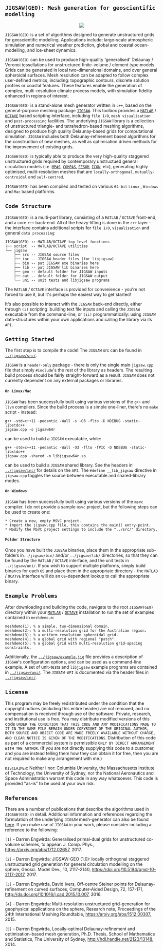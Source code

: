 ## `JIGSAW(GEO): Mesh generation for geoscientific modelling`

<p align="center">
  <img src = "../master/jigsaw/img/JIGSAW-southern-ocean-voronoi.jpg">
</p>

`JIGSAW(GEO)` is a set of algorithms designed to generate unstructured grids for geoscientific modelling. Applications include: large-scale atmospheric simulation and numerical weather prediction, global and coastal ocean-modelling, and ice-sheet dynamics. 

`JIGSAW(GEO)` can be used to produce high-quality 'generalised' Delaunay / Voronoi tessellations for unstructured finite-volume / element type models. Grids can be generated in local two-dimensional domains, and over general spheroidal surfaces. Mesh resolution can be adapted to follow complex user-defined metrics, including: topographic contours, discrete solution profiles or coastal features. These features enable the generation of complex, multi-resolution climate process models, with simulation fidelity enhanced in regions of interest.

`JIGSAW(GEO)` is a stand-alone mesh generator written in `c++`, based on the general-purpose meshing package <a href="https://github.com/dengwirda/jigsaw-matlab">`JIGSAW`</a>. This toolbox provides a <a href="http://www.mathworks.com">`MATLAB`</a> / <a href="https://www.gnu.org/software/octave">`OCTAVE`</a> based scripting interface, including `file I/O`, `mesh visualisation` and `post-processing` facilities. The underlying `JIGSAW` library is a collection of unstructured triangle- and tetrahedron-based meshing algorithms, designed to produce high quality Delaunay-based grids for computational simulation. `JIGSAW` includes both Delaunay-refinement based algorithms for the construction of new meshes, as well as optimisation driven methods for the improvement of existing grids. 

`JIGSAW(GEO)` is typically able to produce the very high-quality staggered unstructured grids required by contemporary unstructued general circulation models (i.e. <a href="https://github.com/MPAS-Dev/MPAS-Release">`MPAS`</a>, <a href="https://research.csiro.au/cem/software/ems/hydro/unstructured-compas/">`COMPAS`</a>, <a href="http://fesom.de/">`FESOM`</a>, <a href="https://www.mpimet.mpg.de/en/science/models/icon-esm/">`ICON`</a>, etc), generating highly optimised, multi-resolution meshes that are `locally-orthogonal`, `mutually-centroidal` and `self-centred`.

`JIGSAW(GEO)` has been compiled and tested on various `64-bit` `Linux` , `Windows` and `Mac` based platforms. 

## `Code Structure`

`JIGSAW(GEO)` is a multi-part library, consisting of a `MATLAB` / `OCTAVE` front-end, and a core `c++` back-end. All of the heavy-lifting is done in the `c++` layer - the interface contains additional scripts for `file I/O`, `visualisation` and general `data processing`:

	JIGSAW(GEO) :: MATLAB/OCTAVE top-level functions
	├── script  -- MATLAB/OCTAVE utilities
	└── jigsaw
	    ├── src -- JIGSAW source files
	    ├── inc -- JIGSAW header files (for libjigsaw)
	    ├── bin -- put JIGSAW exe binaries here
	    ├── lib -- put JIGSAW lib binaries here
	    ├── geo -- default folder for JIGSAW inputs
	    ├── out -- default folder for JIGSAW output
	    └── uni -- unit tests and libjigsaw programs


The `MATLAB` / `OCTAVE` interface is provided for convenience - you're not forced to use it, but it's perhaps the easiest way to get started!

It's also possible to interact with the `JIGSAW` back-end directly, either through `(i)` scripting: building text file inputs and calling the `JIGSAW` executable from the command-line, or `(ii)` programmatically: using `JIGSAW` data-structures within your own applications and calling the library via its `API`.

## `Getting Started`

The first step is to compile the code! The `JIGSAW` src can be found in <a href="../master/jigsaw/src/">`../jigsaw/src/`</a>.

`JIGSAW` is a `header-only` package - there is only the single main `jigsaw.cpp` file that simply `#include`'s the rest of the library as headers. The resulting build process should be fairly straight-forward as a result. `JIGSAW` does not currently dependent on any external packages or libraries.

#### `On Linux/Mac`

`JIGSAW` has been successfully built using various versions of the `g++` and `llvm` compilers. Since the build process is a simple one-liner, there's no `make` script - instead:

	g++ -std=c++11 -pedantic -Wall -s -O3 -flto -D NDEBUG -static-libstdc++ 
	jigsaw.cpp -o jigsaw64r
	
can be used to build a `JIGSAW` executable, while:

	g++ -std=c++11 -pedantic -Wall -O3 -flto -fPIC -D NDEBUG -static-libstdc++ 
	jigsaw.cpp -shared -o libjigsaw64r.so

can be used to build a `JIGSAW` shared library. See the headers in <a href="../master/jigsaw/inc/">`../jigsaw/inc/`</a> for details on the `API`. The `#define __lib_jigsaw` directive in `jigsaw.cpp` toggles the source between executable and shared-library modes.

#### `On Windows`

`JIGSAW` has been successfully built using various versions of the `msvc` compiler. I do not provide a sample `msvc` project, but the following steps can be used to create one:

	* Create a new, empty MSVC project.
	* Import the jigsaw.cpp file, this contains the main() entry-point.
	* Modify the MSVC project settings to include the "../src/" directory.

#### `Folder Structure`

Once you have built the `JIGSAW` binaries, place them in the appropriate sub-folders in`../jigsaw/bin/` and/or `../jigsaw/lib/` directories, so that they can be found by the `MATLAB` / `OCTAVE` interface, and the unit tests in `../jigsaw/uni/`. If you wish to support multiple platforms, simply build binaries for each `OS` and place them in the appropriate directory - the `MATLAB` / `OCATVE` interface will do an `OS`-dependent lookup to call the appropriate binary.

## `Example Problems`

After downloading and building the code, navigate to the root `JIGSAW(GEO)` directory within your <a href="http://www.mathworks.com">`MATLAB`</a> / <a href="https://www.gnu.org/software/octave">`OCTAVE`</a> installation to run the set of examples contained in `meshdemo.m`:
````
meshdemo(1); % a simple, two-dimensional domain.
meshdemo(2); % a multi-resolution grid for the Australian region.
meshdemo(3); % a uniform resolution spheroidal grid.
meshdemo(4); % a global grid with regional "patch".
meshdemo(5); % a global grid with multi-resolution grid-spacing constraints.
````
Additionally, the <a href="../master/jigsaw/example.jig">`../jigsaw/example.jig`</a> file provides a description of `JIGSAW`'s configuration options, and can be used as a command-line example. A set of unit-tests and `libjigsaw` example programs are contained in <a href="../master/jigsaw/uni/">`../jigsaw/uni/`</a>. The `JIGSAW-API` is documented via the header files in <a href="../master/jigsaw/inc/">`../jigsaw/inc/`</a>.

## `License`

This program may be freely redistributed under the condition that the copyright notices (including this entire header) are not removed, and no compensation is received through use of the software.  Private, research, and institutional use is free.  You may distribute modified versions of this code `UNDER THE CONDITION THAT THIS CODE AND ANY MODIFICATIONS MADE TO IT IN THE SAME FILE REMAIN UNDER COPYRIGHT OF THE ORIGINAL AUTHOR, BOTH SOURCE AND OBJECT CODE ARE MADE FREELY AVAILABLE WITHOUT CHARGE, AND CLEAR NOTICE IS GIVEN OF THE MODIFICATIONS`. Distribution of this code as part of a commercial system is permissible `ONLY BY DIRECT ARRANGEMENT WITH THE AUTHOR`. (If you are not directly supplying this code to a customer, and you are instead telling them how they can obtain it for free, then you are not required to make any arrangement with me.) 

`DISCLAIMER`:  Neither I nor: Columbia University, the Massachusetts Institute of Technology, the University of Sydney, nor the National Aeronautics and Space Administration warrant this code in any way whatsoever.  This code is provided "as-is" to be used at your own risk.

## `References`

There are a number of publications that describe the algorithms used in `JIGSAW(GEO)` in detail. Additional information and references regarding the formulation of the underlying `JIGSAW` mesh-generator can also be found <a href="https://github.com/dengwirda/jigsaw-matlab">here</a>. If you make use of `JIGSAW` in your work, please consider including a reference to the following: 

`[1]` - Darren Engwirda: Generalised primal-dual grids for unstructured co-volume schemes, to appear: J. Comp. Phys., https://arxiv.org/abs/1712.02657, 2017.

`[2]` - Darren Engwirda: JIGSAW-GEO (1.0): locally orthogonal staggered unstructured grid generation for general circulation modelling on the sphere, Geosci. Model Dev., 10, 2117-2140, https://doi.org/10.5194/gmd-10-2117-2017, 2017.

`[3]` - Darren Engwirda, David Ivers, Off-centre Steiner points for Delaunay-refinement on curved surfaces, Computer-Aided Design, 72, 157-171, http://dx.doi.org/10.1016/j.cad.2015.10.007, 2016.

`[4]` - Darren Engwirda: Multi-resolution unstructured grid-generation for geophysical applications on the sphere, Research note, Proceedings of the 24th International Meshing Roundtable, https://arxiv.org/abs/1512.00307, 2015.

`[5]` - Darren Engwirda, Locally-optimal Delaunay-refinement and optimisation-based mesh generation, Ph.D. Thesis, School of Mathematics and Statistics, The University of Sydney, http://hdl.handle.net/2123/13148, 2014.



